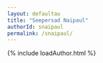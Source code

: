 ```yaml
---
layout: defaultau
title: "Seepersad Naipaul"
authorId: snaipaul
permalink: /snaipaul/
---
```

{% include loadAuthor.html %}
<script>
    $(document).ready(function(){
        showAuthorBio('{{ page.authorId }}');
   });
</script>
